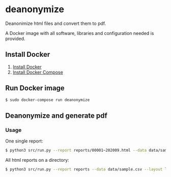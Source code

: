 # deanonymize

Deanonimize html files and convert them to pdf.

A Docker image with all software, libraries and configuration needed is provided.

## Install Docker

1. [Install Docker](https://docs.docker.com/engine/install/ubuntu/#install-using-the-repository)
2. [Install Docker Compose](https://docs.docker.com/compose/install/)

## Run Docker image

```sh
$ sudo docker-compose run deanonymize
```

## Deanonymize and generate pdf

### Usage

One single report:

```sh
$ python3 src/run.py --report reports/00001~202009.html --data data/sample.csv --layout layout/portrait.json --output pdf --batch-month 202010 --batch-number 1 --delimiter ','

```

All html reports on a directory:

```sh
$ python3 src/run.py --report reports --data data/sample.csv --layout layout/portrait.json --output pdf --batch-month 202010 --batch-number 1 --delimiter ','
```
